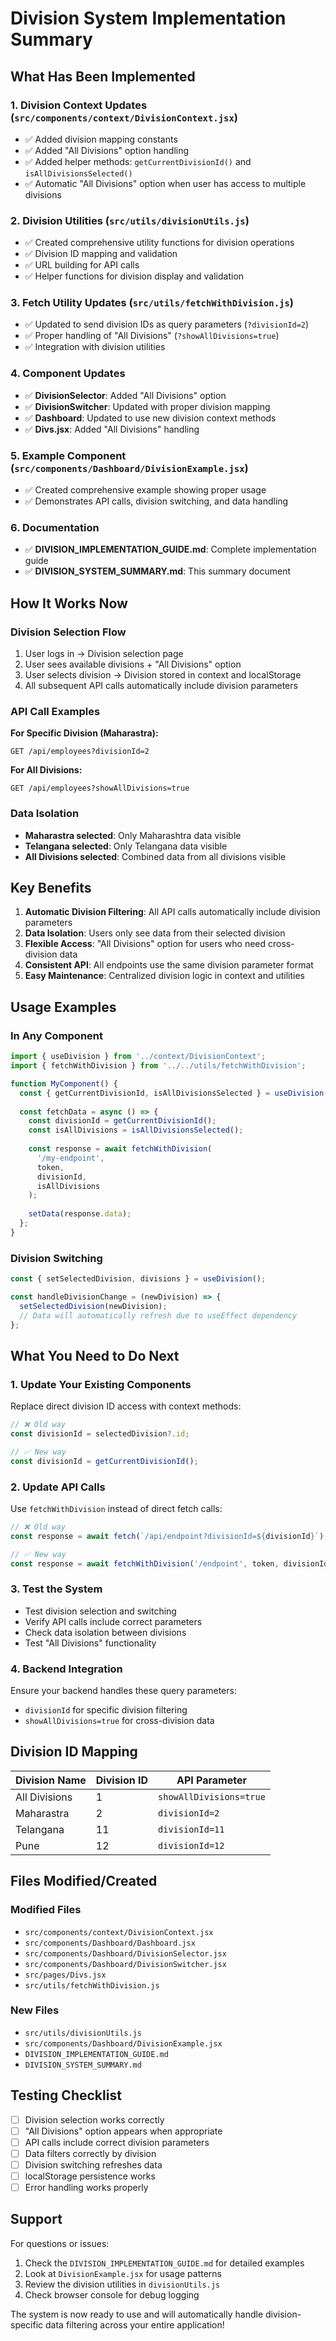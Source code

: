 # Division System Implementation Summary

## What Has Been Implemented

### 1. Division Context Updates (`src/components/context/DivisionContext.jsx`)
- ✅ Added division mapping constants
- ✅ Added "All Divisions" option handling
- ✅ Added helper methods: `getCurrentDivisionId()` and `isAllDivisionsSelected()`
- ✅ Automatic "All Divisions" option when user has access to multiple divisions

### 2. Division Utilities (`src/utils/divisionUtils.js`)
- ✅ Created comprehensive utility functions for division operations
- ✅ Division ID mapping and validation
- ✅ URL building for API calls
- ✅ Helper functions for division display and validation

### 3. Fetch Utility Updates (`src/utils/fetchWithDivision.js`)
- ✅ Updated to send division IDs as query parameters (`?divisionId=2`)
- ✅ Proper handling of "All Divisions" (`?showAllDivisions=true`)
- ✅ Integration with division utilities

### 4. Component Updates
- ✅ **DivisionSelector**: Added "All Divisions" option
- ✅ **DivisionSwitcher**: Updated with proper division mapping
- ✅ **Dashboard**: Updated to use new division context methods
- ✅ **Divs.jsx**: Added "All Divisions" handling

### 5. Example Component (`src/components/Dashboard/DivisionExample.jsx`)
- ✅ Created comprehensive example showing proper usage
- ✅ Demonstrates API calls, division switching, and data handling

### 6. Documentation
- ✅ **DIVISION_IMPLEMENTATION_GUIDE.md**: Complete implementation guide
- ✅ **DIVISION_SYSTEM_SUMMARY.md**: This summary document

## How It Works Now

### Division Selection Flow
1. User logs in → Division selection page
2. User sees available divisions + "All Divisions" option
3. User selects division → Division stored in context and localStorage
4. All subsequent API calls automatically include division parameters

### API Call Examples

**For Specific Division (Maharastra):**
```
GET /api/employees?divisionId=2
```

**For All Divisions:**
```
GET /api/employees?showAllDivisions=true
```

### Data Isolation
- **Maharastra selected**: Only Maharashtra data visible
- **Telangana selected**: Only Telangana data visible  
- **All Divisions selected**: Combined data from all divisions visible

## Key Benefits

1. **Automatic Division Filtering**: All API calls automatically include division parameters
2. **Data Isolation**: Users only see data from their selected division
3. **Flexible Access**: "All Divisions" option for users who need cross-division data
4. **Consistent API**: All endpoints use the same division parameter format
5. **Easy Maintenance**: Centralized division logic in context and utilities

## Usage Examples

### In Any Component
```javascript
import { useDivision } from '../context/DivisionContext';
import { fetchWithDivision } from '../../utils/fetchWithDivision';

function MyComponent() {
  const { getCurrentDivisionId, isAllDivisionsSelected } = useDivision();
  
  const fetchData = async () => {
    const divisionId = getCurrentDivisionId();
    const isAllDivisions = isAllDivisionsSelected();
    
    const response = await fetchWithDivision(
      '/my-endpoint',
      token,
      divisionId,
      isAllDivisions
    );
    
    setData(response.data);
  };
}
```

### Division Switching
```javascript
const { setSelectedDivision, divisions } = useDivision();

const handleDivisionChange = (newDivision) => {
  setSelectedDivision(newDivision);
  // Data will automatically refresh due to useEffect dependency
};
```

## What You Need to Do Next

### 1. Update Your Existing Components
Replace direct division ID access with context methods:

```javascript
// ❌ Old way
const divisionId = selectedDivision?.id;

// ✅ New way  
const divisionId = getCurrentDivisionId();
```

### 2. Update API Calls
Use `fetchWithDivision` instead of direct fetch calls:

```javascript
// ❌ Old way
const response = await fetch(`/api/endpoint?divisionId=${divisionId}`);

// ✅ New way
const response = await fetchWithDivision('/endpoint', token, divisionId, isAllDivisions);
```

### 3. Test the System
- Test division selection and switching
- Verify API calls include correct parameters
- Check data isolation between divisions
- Test "All Divisions" functionality

### 4. Backend Integration
Ensure your backend handles these query parameters:
- `divisionId` for specific division filtering
- `showAllDivisions=true` for cross-division data

## Division ID Mapping

| Division Name | Division ID | API Parameter |
|---------------|-------------|----------------|
| All Divisions | 1 | `showAllDivisions=true` |
| Maharastra | 2 | `divisionId=2` |
| Telangana | 11 | `divisionId=11` |
| Pune | 12 | `divisionId=12` |

## Files Modified/Created

### Modified Files
- `src/components/context/DivisionContext.jsx`
- `src/components/Dashboard/Dashboard.jsx`
- `src/components/Dashboard/DivisionSelector.jsx`
- `src/components/Dashboard/DivisionSwitcher.jsx`
- `src/pages/Divs.jsx`
- `src/utils/fetchWithDivision.js`

### New Files
- `src/utils/divisionUtils.js`
- `src/components/Dashboard/DivisionExample.jsx`
- `DIVISION_IMPLEMENTATION_GUIDE.md`
- `DIVISION_SYSTEM_SUMMARY.md`

## Testing Checklist

- [ ] Division selection works correctly
- [ ] "All Divisions" option appears when appropriate
- [ ] API calls include correct division parameters
- [ ] Data filters correctly by division
- [ ] Division switching refreshes data
- [ ] localStorage persistence works
- [ ] Error handling works properly

## Support

For questions or issues:
1. Check the `DIVISION_IMPLEMENTATION_GUIDE.md` for detailed examples
2. Look at `DivisionExample.jsx` for usage patterns
3. Review the division utilities in `divisionUtils.js`
4. Check browser console for debug logging

The system is now ready to use and will automatically handle division-specific data filtering across your entire application!
